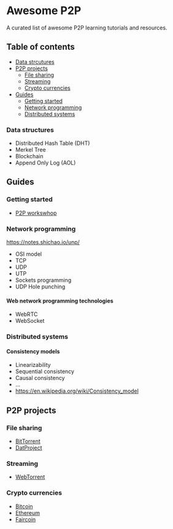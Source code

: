# Awesome P2P

A curated list of awesome P2P learning tutorials and resources.

## Table of contents

- [Data strcutures](#data-structures)
- [P2P projects](#p2p-projects)
    - [File sharing](#file-sharing)
    - [Streaming](#streaming)
    - [Crypto currencies](#crypto-currencies)
- [Guides](#guides)
    - [Getting started](#getting-started)
    - [Network programming](#network-programming)
    - [Distributed systems](#distributed-systems)

### Data structures

- Distributed Hash Table (DHT)
- Merkel Tree
- Blockchain
- Append Only Log (AOL)

## Guides

### Getting started

- [P2P workswhop](https://github.com/mafintosh/p2p-workshop)

### Network programming

https://notes.shichao.io/unp/

- OSI model
- TCP
- UDP
- UTP
- Sockets programming
- UDP Hole punching

#### Web network programming technologies

- WebRTC
- WebSocket

### Distributed systems

#### Consistency models

- Linearizability
- Sequential consistency
- Causal consistency
- ...
- https://en.wikipedia.org/wiki/Consistency_model

## P2P projects

### File sharing

- [BitTorrent](https://www.bittorrent.com/)
- [DatProject](https://datproject.org/) 

### Streaming

- [WebTorrent](https://webtorrent.io/)

### Crypto currencies

- [Bitcoin](https://bitcoin.org/)
- [Ethereum](https://www.ethereum.org/)
- [Faircoin](https://fair-coin.org/)